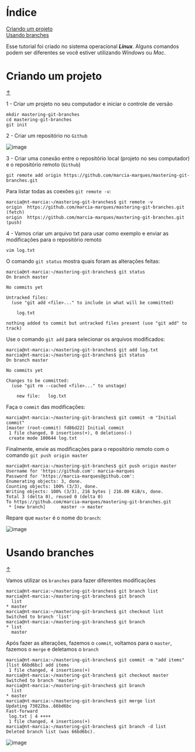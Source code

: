 # Índice

[Criando um projeto](#criando-um-projeto) <br>
[Usando branches](#usando-branches) <br>

Esse tutorial foi criado no sistema operacional **_Linux_**. Alguns comandos podem ser diferentes se você estiver utilizando _Windows_ ou _Mac_.

# Criando um projeto
[&uarr;](#índice)

1 - Criar um projeto no seu computador e iniciar o controle de versão

```
mkdir mastering-git-branches
cd mastering-git-branches
git init
```

2 - Criar um repositório no `Github`

![image](https://user-images.githubusercontent.com/75334161/120942426-33072b00-c6ff-11eb-938d-2e5b2e341cef.png)

3 - Criar uma conexão entre o repositório local (projeto no seu computador) e o repositório remoto (`Github`)

```
git remote add origin https://github.com/marcia-marques/mastering-git-branches.git
```

Para listar todas as coexões `git remote -v`:

```
marcia@nt-marcia:~/mastering-git-branches$ git remote -v
origin	https://github.com/marcia-marques/mastering-git-branches.git (fetch)
origin	https://github.com/marcia-marques/mastering-git-branches.git (push)
```

4 - Vamos criar um arquivo txt para usar como exemplo e enviar as modificações para o repositório remoto

```
vim log.txt
```

O comando `git status` mostra quais foram as alterações feitas:

```
marcia@nt-marcia:~/mastering-git-branches$ git status
On branch master

No commits yet

Untracked files:
  (use "git add <file>..." to include in what will be committed)

	log.txt

nothing added to commit but untracked files present (use "git add" to track)
```

Use o comando `git add` para selecionar os arquivos modificados:

```
marcia@nt-marcia:~/mastering-git-branches$ git add log.txt 
marcia@nt-marcia:~/mastering-git-branches$ git status
On branch master

No commits yet

Changes to be committed:
  (use "git rm --cached <file>..." to unstage)

	new file:   log.txt
```

Faça o `commit` das modificações:

```
marcia@nt-marcia:~/mastering-git-branches$ git commit -m "Initial commit"
[master (root-commit) fd86d22] Initial commit
 1 file changed, 0 insertions(+), 0 deletions(-)
 create mode 100644 log.txt
```

Finalmente, envie as modificações para o repositório remoto com o comando `git push origin master`

```
marcia@nt-marcia:~/mastering-git-branches$ git push origin master
Username for 'https://github.com': marcia-marques	
Password for 'https://marcia-marques@github.com': 
Enumerating objects: 3, done.
Counting objects: 100% (3/3), done.
Writing objects: 100% (3/3), 216 bytes | 216.00 KiB/s, done.
Total 3 (delta 0), reused 0 (delta 0)
To https://github.com/marcia-marques/mastering-git-branches.git
 * [new branch]      master -> master
```

Repare que `master` é o nome do `branch`:

![image](https://user-images.githubusercontent.com/75334161/120944149-53d47e00-c709-11eb-8c58-0c0b1dad97ad.png)

# Usando branches
[&uarr;](#índice)

Vamos utilizar os `branches` para fazer diferentes modificações

```
marcia@nt-marcia:~/mastering-git-branches$ git branch list
marcia@nt-marcia:~/mastering-git-branches$ git branch
  list
* master
marcia@nt-marcia:~/mastering-git-branches$ git checkout list
Switched to branch 'list'
marcia@nt-marcia:~/mastering-git-branches$ git branch
* list
  master
```

Após fazer as alterações, fazemos o `commit`, voltamos para o `master`, fazemos o `merge` e deletamos o `branch`

```
marcia@nt-marcia:~/mastering-git-branches$ git commit -m "add items"
[list 66bd6bc] add items
 1 file changed, 4 insertions(+)
marcia@nt-marcia:~/mastering-git-branches$ git checkout master
Switched to branch 'master'
marcia@nt-marcia:~/mastering-git-branches$ git branch
  list
* master
marcia@nt-marcia:~/mastering-git-branches$ git merge list
Updating 73022ba..66bd6bc
Fast-forward
 log.txt | 4 ++++
 1 file changed, 4 insertions(+)
marcia@nt-marcia:~/mastering-git-branches$ git branch -d list
Deleted branch list (was 66bd6bc).
```

![image](https://user-images.githubusercontent.com/75334161/121055198-6f846680-c793-11eb-853e-ded4409afaa9.png)

